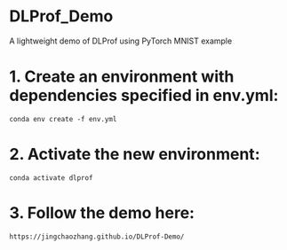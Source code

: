 # DLProf_Demo
A lightweight demo of DLProf using PyTorch MNIST example

# 1. Create an environment with dependencies specified in env.yml:
    
    conda env create -f env.yml

# 2. Activate the new environment:
    
    conda activate dlprof
    
# 3. Follow the demo here:
    
    https://jingchaozhang.github.io/DLProf-Demo/
